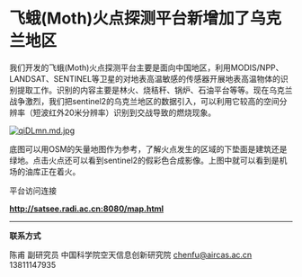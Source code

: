 # 飞蛾(Moth)火点探测平台新增加了乌克兰地区

我们开发的飞蛾(Moth)火点探测平台主要是面向中国地区，利用MODIS/NPP、LANDSAT、SENTINEL等卫星的对地表高温敏感的传感器开展地表高温物体的识别提取工作。识别的内容主要是林火、烧秸秆、锅炉、石油平台等等。现在乌克兰战争激烈，我们把sentinel2的乌克兰地区的数据引入，可以利用它较高的空间分辨率（短波红外20米分辨率）识别到交战导致的燃烧现象。



[![qiDLmn.md.jpg](https://s1.ax1x.com/2022/03/18/qiDLmn.md.jpg)](https://imgtu.com/i/qiDLmn)



底图可以用OSM的矢量地图作为参考，了解火点发生的区域的下垫面是建筑还是绿地。点击火点还可以看到sentinel2的假彩色合成影像。上图中就可以看到是机场的油库正在着火。

平台访问连接

**http://satsee.radi.ac.cn:8080/map.html**



---



**联系方式**

陈甫 副研究员
中国科学院空天信息创新研究院
chenfu@aircas.ac.cn
13811147935

